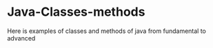 # Java-Classes-methods
Here is examples of classes and methods of java from fundamental to advanced
